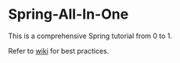 # Spring-All-In-One

This is a comprehensive Spring tutorial from 0 to 1.

Refer to [wiki](https://github.com/YugenFring/Spring-All-In-One/wiki) for best practices.
